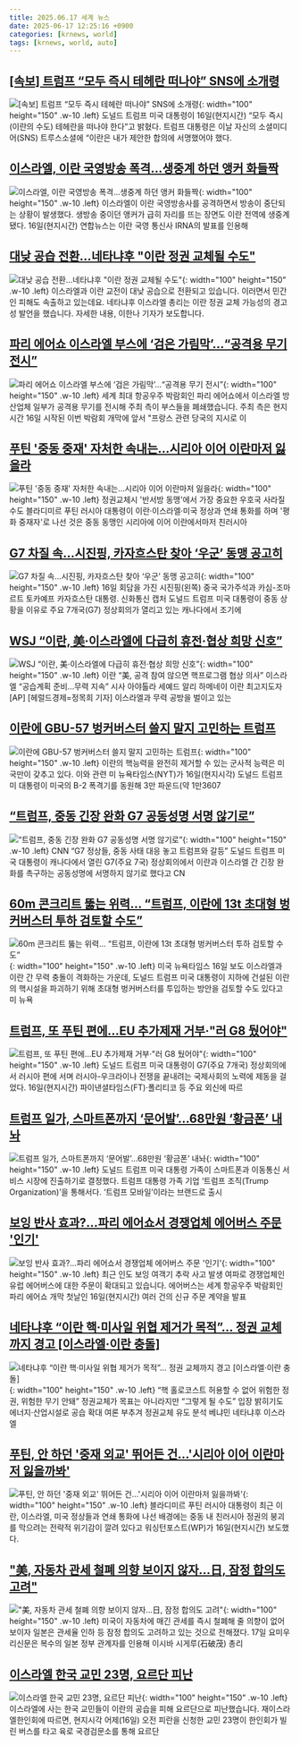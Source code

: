 ```yaml
---
title: 2025.06.17 세계 뉴스
date: 2025-06-17 12:25:16 +0900
categories: [krnews, world]
tags: [krnews, world, auto]
---
```

## [[속보] 트럼프 “모두 즉시 테헤란 떠나야” SNS에 소개령](https://n.news.naver.com/mnews/article/081/0003549700)

![[속보] 트럼프 “모두 즉시 테헤란 떠나야” SNS에 소개령](https://mimgnews.pstatic.net/image/origin/081/2025/06/17/3549700.jpg?type=nf220_150){: width="100" height="150" .w-10 .left}
도널드 트럼프 미국 대통령이 16일(현지시간) “모두 즉시 (이란의 수도) 테헤란을 떠나야 한다”고 밝혔다. 트럼프 대통령은 이날 자신의 소셜미디어(SNS) 트루스소셜에 “이란은 내가 제안한 합의에 서명했어야 했다.

## [이스라엘, 이란 국영방송 폭격…생중계 하던 앵커 화들짝](https://n.news.naver.com/mnews/article/277/0005608633)

![이스라엘, 이란 국영방송 폭격…생중계 하던 앵커 화들짝](https://mimgnews.pstatic.net/image/origin/277/2025/06/17/5608633.jpg?type=nf220_150){: width="100" height="150" .w-10 .left}
이스라엘이 이란 국영방송사를 공격하면서 방송이 중단되는 상황이 발생했다. 생방송 중이던 앵커가 급히 자리를 뜨는 장면도 이란 전역에 생중계됐다. 16일(현지시간) 연합뉴스는 이란 국영 통신사 IRNA의 발표를 인용해

## [대낮 공습 전환…네타냐후 "이란 정권 교체될 수도"](https://n.news.naver.com/mnews/article/057/0001891721)

![대낮 공습 전환…네타냐후 "이란 정권 교체될 수도"](https://mimgnews.pstatic.net/image/origin/057/2025/06/16/1891721.jpg?type=nf220_150){: width="100" height="150" .w-10 .left}
이스라엘과 이란 교전이 대낮 공습으로 전환되고 있습니다. 이러면서 민간인 피해도 속출하고 있는데요. 네타냐후 이스라엘 총리는 이란 정권 교체 가능성의 경고성 발언을 했습니다. 자세한 내용, 이한나 기자가 보도합니다.

## [파리 에어쇼 이스라엘 부스에 ‘검은 가림막’…“공격용 무기 전시”](https://n.news.naver.com/mnews/article/056/0011971050)

![파리 에어쇼 이스라엘 부스에 ‘검은 가림막’…“공격용 무기 전시”](https://mimgnews.pstatic.net/image/origin/056/2025/06/16/11971050.jpg?type=nf220_150){: width="100" height="150" .w-10 .left}
세계 최대 항공우주 박람회인 파리 에어쇼에서 이스라엘 방산업체 일부가 공격용 무기를 전시해 주최 측이 부스들을 폐쇄했습니다. 주최 측은 현지시간 16일 시작된 이번 박람회 개막에 앞서 "프랑스 관련 당국의 지시로 이

## [푸틴 '중동 중재' 자처한 속내는…시리아 이어 이란마저 잃을라](https://n.news.naver.com/mnews/article/001/0015453135)

![푸틴 '중동 중재' 자처한 속내는…시리아 이어 이란마저 잃을라](https://mimgnews.pstatic.net/image/origin/001/2025/06/17/15453135.jpg?type=nf220_150){: width="100" height="150" .w-10 .left}
정권교체시 '반서방 동맹'에서 가장 중요한 우호국 사라질수도 블라디미르 푸틴 러시아 대통령이 이란·이스라엘·미국 정상과 연쇄 통화를 하며 '평화 중재자'로 나선 것은 중동 동맹인 시리아에 이어 이란에서마저 친러시아

## [G7 차질 속...시진핑, 카자흐스탄 찾아 ‘우군’ 동맹 공고히](https://n.news.naver.com/mnews/article/021/0002716471)

![G7 차질 속...시진핑, 카자흐스탄 찾아 ‘우군’ 동맹 공고히](https://mimgnews.pstatic.net/image/origin/021/2025/06/17/2716471.jpg?type=nf220_150){: width="100" height="150" .w-10 .left}
16일 회담을 가진 시진핑(왼쪽) 중국 국가주석과 카심-조마르트 토카예프 카자흐스탄 대통령. 신화통신 캡처 도널드 트럼프 미국 대통령이 중동 상황을 이유로 주요 7개국(G7) 정상회의가 열리고 있는 캐나다에서 조기에

## [WSJ “이란, 美·이스라엘에 다급히 휴전·협상 희망 신호”](https://n.news.naver.com/mnews/article/016/0002485674)

![WSJ “이란, 美·이스라엘에 다급히 휴전·협상 희망 신호”](https://mimgnews.pstatic.net/image/origin/016/2025/06/17/2485674.jpg?type=nf220_150){: width="100" height="150" .w-10 .left}
이란 “美, 공격 참여 않으면 핵프로그램 협상 의사” 이스라엘 “공습계획 준비…무력 지속” 시사 아야톨라 세예드 알리 하메네이 이란 최고지도자 [AP] [헤럴드경제=정목희 기자] 이스라엘과 무력 공방을 벌이고 있는

## [이란에 GBU-57 벙커버스터 쓸지 말지 고민하는 트럼프](https://n.news.naver.com/mnews/article/003/0013307324)

![이란에 GBU-57 벙커버스터 쓸지 말지 고민하는 트럼프](https://mimgnews.pstatic.net/image/origin/003/2025/06/17/13307324.jpg?type=nf220_150){: width="100" height="150" .w-10 .left}
이란의 핵능력을 완전히 제거할 수 있는 군사적 능력은 미국만이 갖추고 있다. 이와 관련 미 뉴욕타임스(NYT)가 16일(현지시각) 도널드 트럼프 미 대통령이 미국의 B-2 폭격기를 동원해 3만 파운드(약 1만3607

## [“트럼프, 중동 긴장 완화 G7 공동성명 서명 않기로”](https://n.news.naver.com/mnews/article/023/0003911489)

![“트럼프, 중동 긴장 완화 G7 공동성명 서명 않기로”](https://mimgnews.pstatic.net/image/origin/023/2025/06/17/3911489.jpg?type=nf220_150){: width="100" height="150" .w-10 .left}
CNN “G7 정상들, 중동 사태 대응 놓고 트럼프와 갈등” 도널드 트럼프 미국 대통령이 캐나다에서 열린 G7(주요 7국) 정상회의에서 이란과 이스라엘 간 긴장 완화를 촉구하는 공동성명에 서명하지 않기로 했다고 CN

## [60m 콘크리트 뚫는 위력… “트럼프, 이란에 13t 초대형 벙커버스터 투하 검토할 수도”](https://n.news.naver.com/mnews/article/023/0003911552)

![60m 콘크리트 뚫는 위력… “트럼프, 이란에 13t 초대형 벙커버스터 투하 검토할 수도”](https://mimgnews.pstatic.net/image/origin/023/2025/06/17/3911552.jpg?type=nf220_150){: width="100" height="150" .w-10 .left}
미국 뉴욕타임스 16일 보도 이스라엘과 이란 간 무력 충돌이 격화하는 가운데, 도널드 트럼프 미국 대통령이 지하에 건설된 이란의 핵시설을 파괴하기 위해 초대형 벙커버스터를 투입하는 방안을 검토할 수도 있다고 미 뉴욕

## [트럼프, 또 푸틴 편에…EU 추가제재 거부·"러 G8 뒀어야"](https://n.news.naver.com/mnews/article/008/0005208545)

![트럼프, 또 푸틴 편에…EU 추가제재 거부·"러 G8 뒀어야"](https://mimgnews.pstatic.net/image/origin/008/2025/06/17/5208545.jpg?type=nf220_150){: width="100" height="150" .w-10 .left}
도널드 트럼프 미국 대통령이 G7(주요 7개국) 정상회의에서 러시아 편에 서며 러시아-우크라이나 전쟁을 끝내려는 국제사회의 노력에 제동을 걸었다. 16일(현지시간) 파이낸셜타임스(FT)·폴리티코 등 주요 외신에 따르

## [트럼프 일가, 스마트폰까지 ‘문어발’…68만원 ‘황금폰’ 내놔](https://n.news.naver.com/mnews/article/020/0003641831)

![트럼프 일가, 스마트폰까지 ‘문어발’…68만원 ‘황금폰’ 내놔](https://mimgnews.pstatic.net/image/origin/020/2025/06/17/3641831.jpg?type=nf220_150){: width="100" height="150" .w-10 .left}
도널드 트럼프 미국 대통령 가족이 스마트폰과 이동통신 서비스 시장에 진출하기로 결정했다. 트럼프 대통령 가족 기업 ‘트럼프 조직(Trump Organization)’을 통해서다. ‘트럼프 모바일’이라는 브랜드로 출시

## [보잉 반사 효과?…파리 에어쇼서 경쟁업체 에어버스 주문 '인기'](https://n.news.naver.com/mnews/article/374/0000446136)

![보잉 반사 효과?…파리 에어쇼서 경쟁업체 에어버스 주문 '인기'](https://mimgnews.pstatic.net/image/origin/374/2025/06/17/446136.jpg?type=nf220_150){: width="100" height="150" .w-10 .left}
최근 인도 보잉 여객기 추락 사고 발생 여파로 경쟁업체인 유럽 에어버스에 대한 주문이 확대되고 있습니다. 에어버스는 세계 항공우주 박람회인 파리 에어쇼 개막 첫날인 16일(현지시간) 여러 건의 신규 주문 계약을 발표

## [네타냐후 “이란 핵·미사일 위협 제거가 목적”… 정권 교체까지 경고 [이스라엘·이란 충돌]](https://n.news.naver.com/mnews/article/022/0004044019)

![네타냐후 “이란 핵·미사일 위협 제거가 목적”… 정권 교체까지 경고 [이스라엘·이란 충돌]](https://mimgnews.pstatic.net/image/origin/022/2025/06/16/4044019.jpg?type=nf220_150){: width="100" height="150" .w-10 .left}
“핵 홀로코스트 허용할 수 없어 위험한 정권, 위험한 무기 안돼” 정권교체가 목표는 아니라지만 “그렇게 될 수도” 입장 밝히기도 에너지·산업시설로 공습 확대 여론 부추겨 정권교체 유도 분석 베냐민 네타냐후 이스라엘

## [푸틴, 안 하던 '중재 외교' 뛰어든 건…'시리아 이어 이란마저 잃을까봐'](https://n.news.naver.com/mnews/article/011/0004497798)

![푸틴, 안 하던 '중재 외교' 뛰어든 건…'시리아 이어 이란마저 잃을까봐'](https://mimgnews.pstatic.net/image/origin/011/2025/06/17/4497798.jpg?type=nf220_150){: width="100" height="150" .w-10 .left}
블라디미르 푸틴 러시아 대통령이 최근 이란, 이스라엘, 미국 정상들과 연쇄 통화에 나선 배경에는 중동 내 친러시아 정권의 붕괴를 막으려는 전략적 위기감이 깔려 있다고 워싱턴포스트(WP)가 16일(현지시간) 보도했다.

## ["美, 자동차 관세 철폐 의향 보이지 않자…日, 잠정 합의도 고려"](https://n.news.naver.com/mnews/article/003/0013307634)

!["美, 자동차 관세 철폐 의향 보이지 않자…日, 잠정 합의도 고려"](https://mimgnews.pstatic.net/image/origin/003/2025/06/17/13307634.jpg?type=nf220_150){: width="100" height="150" .w-10 .left}
미국이 자동차에 매긴 관세를 즉시 철폐해 줄 의향이 없어 보이자 일본은 관세율 인하 등 잠정 합의도 고려하고 있는 것으로 전해졌다. 17일 요미우리신문은 복수의 일본 정부 관계자를 인용해 이시바 시게루(石破茂) 총리

## [이스라엘 한국 교민 23명, 요르단 피난](https://n.news.naver.com/mnews/article/449/0000312071)

![이스라엘 한국 교민 23명, 요르단 피난](https://mimgnews.pstatic.net/image/origin/449/2025/06/17/312071.jpg?type=nf220_150){: width="100" height="150" .w-10 .left}
이스라엘에 사는 한국 교민들이 이란의 공습을 피해 요르단으로 피난했습니다. 재이스라엘한인회에 따르면, 현지시각 어제(16일) 오전 피란을 신청한 교민 23명이 한인회가 빌린 버스를 타고 육로 국경검문소를 통해 요르단

